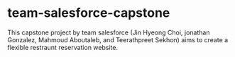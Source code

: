 # team-salesforce-capstone
This capstone project by team salesforce (Jin Hyeong Choi, jonathan Gonzalez, Mahmoud Aboutaleb, and Teerathpreet Sekhon) aims to create a flexible restraunt reservation website. 
